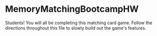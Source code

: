# MemoryMatchingBootcampHW

Students! You will all be completing this matching card game. Follow the directions throughout this file to slowly build out the game's features.

